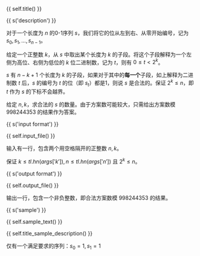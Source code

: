 {{ self.title() }}

{{ s('description') }}

对于一个长度为 $n$ 的0-1序列 $s$，我们将它的位从左到右、从零开始编号，记为 $s_0, s_1, \dots, s_{n-1}$。

给定一个正整数 $k$，从 $s$ 中取出某个长度为 $k$ 的子段。将这个子段解释为一个左侧为高位、右侧为低位的 $k$ 位二进制数，记为 $t$，则有 $0 \leq t <2^k$。

$s$ 有 $n-k+1$ 个长度为 $k$ 的子段，如果对于其中的**每一个**子段，如上解释为二进制数 $t$ 后，$s$ 的编号为 $t$ 的位（即 $s_t$）都是1，则说 $s$ 是合法的。保证 $2^k \leq n$，即 $t$ 作为 $s$ 的下标不会越界。

给定 $n, k$，求合法的 $s$ 的数量。由于方案数可能较大，只需给出方案数模 $998244353$ 的结果作为答案。

{{ s('input format') }}

{{ self.input_file() }}

输入有一行，包含两个用空格隔开的正整数 $n, k$。

保证 $k \leq tl.hn(args['k']), n \leq tl.hn(args['n'])$ 且 $2^k \leq n$。

{{ s('output format') }}

{{ self.output_file() }}

输出一行，包含一个非负整数，即合法方案数模 $998244353$ 的结果。

{{ s('sample') }}

{{ self.sample_text() }}

{{ self.title_sample_description() }}

仅有一个满足要求的序列：$s_0=1, s_1=1$

